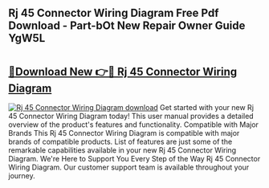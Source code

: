 ## Rj 45 Connector Wiring Diagram Free Pdf Download - Part-bOt New Repair Owner Guide YgW5L

# <h2><a href="http://dfp5nx.blite.top/?on=Rj+45+Connector+Wiring+Diagram">🔗Download New 👉🔴 Rj 45 Connector Wiring Diagram</a></h2>

[![Rj 45 Connector Wiring Diagram download](https://i.imgur.com/lujVjoI.png)](http://dfp5nx.blite.top/?on=Rj+45+Connector+Wiring+Diagram)
Get started with your new Rj 45 Connector Wiring Diagram today! This user manual provides a detailed overview of the product's features and functionality. Compatible with Major Brands This Rj 45 Connector Wiring Diagram is compatible with major brands of compatible products. List of features are just some of the remarkable capabilities available in your new Rj 45 Connector Wiring Diagram. We're Here to Support You Every Step of the Way Rj 45 Connector Wiring Diagram. Our customer support team is available throughout your journey.

